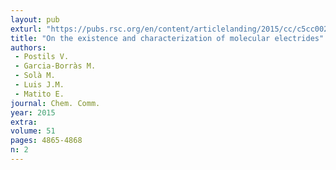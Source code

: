 ```yaml
---
layout: pub
exturl: "https://pubs.rsc.org/en/content/articlelanding/2015/cc/c5cc00215j/unauth#!divAbstract"
title: "On the existence and characterization of molecular electrides"
authors:
 - Postils V.
 - Garcia-Borràs M.
 - Solà M.
 - Luis J.M.
 - Matito E.
journal: Chem. Comm.
year: 2015
extra: 
volume: 51
pages: 4865-4868
n: 2
---
```

